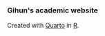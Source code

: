 ### Gihun's academic website
Created with [Quarto](https://quarto.org/) in
[R](https://www.r-project.org/).
